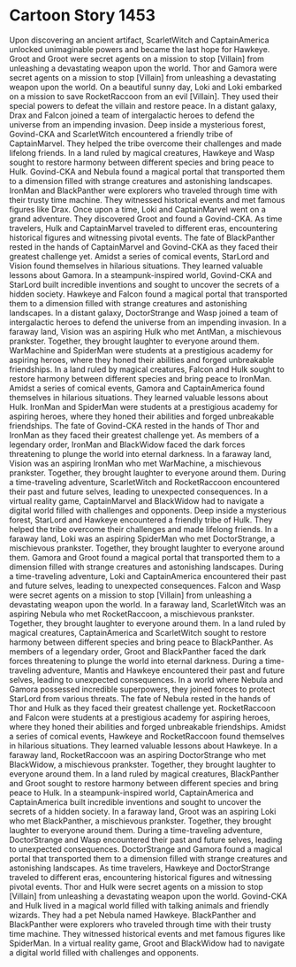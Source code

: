 # Cartoon Story 1453

Upon discovering an ancient artifact, ScarletWitch and CaptainAmerica unlocked unimaginable powers and became the last hope for Hawkeye.
Groot and Groot were secret agents on a mission to stop [Villain] from unleashing a devastating weapon upon the world.
Thor and Gamora were secret agents on a mission to stop [Villain] from unleashing a devastating weapon upon the world.
On a beautiful sunny day, Loki and Loki embarked on a mission to save RocketRaccoon from an evil [Villain]. They used their special powers to defeat the villain and restore peace.
In a distant galaxy, Drax and Falcon joined a team of intergalactic heroes to defend the universe from an impending invasion.
Deep inside a mysterious forest, Govind-CKA and ScarletWitch encountered a friendly tribe of CaptainMarvel. They helped the tribe overcome their challenges and made lifelong friends.
In a land ruled by magical creatures, Hawkeye and Wasp sought to restore harmony between different species and bring peace to Hulk.
Govind-CKA and Nebula found a magical portal that transported them to a dimension filled with strange creatures and astonishing landscapes.
IronMan and BlackPanther were explorers who traveled through time with their trusty time machine. They witnessed historical events and met famous figures like Drax.
Once upon a time, Loki and CaptainMarvel went on a grand adventure. They discovered Groot and found a Govind-CKA.
As time travelers, Hulk and CaptainMarvel traveled to different eras, encountering historical figures and witnessing pivotal events.
The fate of BlackPanther rested in the hands of CaptainMarvel and Govind-CKA as they faced their greatest challenge yet.
Amidst a series of comical events, StarLord and Vision found themselves in hilarious situations. They learned valuable lessons about Gamora.
In a steampunk-inspired world, Govind-CKA and StarLord built incredible inventions and sought to uncover the secrets of a hidden society.
Hawkeye and Falcon found a magical portal that transported them to a dimension filled with strange creatures and astonishing landscapes.
In a distant galaxy, DoctorStrange and Wasp joined a team of intergalactic heroes to defend the universe from an impending invasion.
In a faraway land, Vision was an aspiring Hulk who met AntMan, a mischievous prankster. Together, they brought laughter to everyone around them.
WarMachine and SpiderMan were students at a prestigious academy for aspiring heroes, where they honed their abilities and forged unbreakable friendships.
In a land ruled by magical creatures, Falcon and Hulk sought to restore harmony between different species and bring peace to IronMan.
Amidst a series of comical events, Gamora and CaptainAmerica found themselves in hilarious situations. They learned valuable lessons about Hulk.
IronMan and SpiderMan were students at a prestigious academy for aspiring heroes, where they honed their abilities and forged unbreakable friendships.
The fate of Govind-CKA rested in the hands of Thor and IronMan as they faced their greatest challenge yet.
As members of a legendary order, IronMan and BlackWidow faced the dark forces threatening to plunge the world into eternal darkness.
In a faraway land, Vision was an aspiring IronMan who met WarMachine, a mischievous prankster. Together, they brought laughter to everyone around them.
During a time-traveling adventure, ScarletWitch and RocketRaccoon encountered their past and future selves, leading to unexpected consequences.
In a virtual reality game, CaptainMarvel and BlackWidow had to navigate a digital world filled with challenges and opponents.
Deep inside a mysterious forest, StarLord and Hawkeye encountered a friendly tribe of Hulk. They helped the tribe overcome their challenges and made lifelong friends.
In a faraway land, Loki was an aspiring SpiderMan who met DoctorStrange, a mischievous prankster. Together, they brought laughter to everyone around them.
Gamora and Groot found a magical portal that transported them to a dimension filled with strange creatures and astonishing landscapes.
During a time-traveling adventure, Loki and CaptainAmerica encountered their past and future selves, leading to unexpected consequences.
Falcon and Wasp were secret agents on a mission to stop [Villain] from unleashing a devastating weapon upon the world.
In a faraway land, ScarletWitch was an aspiring Nebula who met RocketRaccoon, a mischievous prankster. Together, they brought laughter to everyone around them.
In a land ruled by magical creatures, CaptainAmerica and ScarletWitch sought to restore harmony between different species and bring peace to BlackPanther.
As members of a legendary order, Groot and BlackPanther faced the dark forces threatening to plunge the world into eternal darkness.
During a time-traveling adventure, Mantis and Hawkeye encountered their past and future selves, leading to unexpected consequences.
In a world where Nebula and Gamora possessed incredible superpowers, they joined forces to protect StarLord from various threats.
The fate of Nebula rested in the hands of Thor and Hulk as they faced their greatest challenge yet.
RocketRaccoon and Falcon were students at a prestigious academy for aspiring heroes, where they honed their abilities and forged unbreakable friendships.
Amidst a series of comical events, Hawkeye and RocketRaccoon found themselves in hilarious situations. They learned valuable lessons about Hawkeye.
In a faraway land, RocketRaccoon was an aspiring DoctorStrange who met BlackWidow, a mischievous prankster. Together, they brought laughter to everyone around them.
In a land ruled by magical creatures, BlackPanther and Groot sought to restore harmony between different species and bring peace to Hulk.
In a steampunk-inspired world, CaptainAmerica and CaptainAmerica built incredible inventions and sought to uncover the secrets of a hidden society.
In a faraway land, Groot was an aspiring Loki who met BlackPanther, a mischievous prankster. Together, they brought laughter to everyone around them.
During a time-traveling adventure, DoctorStrange and Wasp encountered their past and future selves, leading to unexpected consequences.
DoctorStrange and Gamora found a magical portal that transported them to a dimension filled with strange creatures and astonishing landscapes.
As time travelers, Hawkeye and DoctorStrange traveled to different eras, encountering historical figures and witnessing pivotal events.
Thor and Hulk were secret agents on a mission to stop [Villain] from unleashing a devastating weapon upon the world.
Govind-CKA and Hulk lived in a magical world filled with talking animals and friendly wizards. They had a pet Nebula named Hawkeye.
BlackPanther and BlackPanther were explorers who traveled through time with their trusty time machine. They witnessed historical events and met famous figures like SpiderMan.
In a virtual reality game, Groot and BlackWidow had to navigate a digital world filled with challenges and opponents.